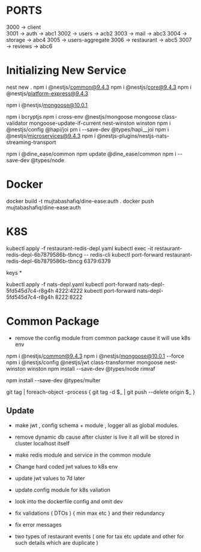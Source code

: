 # PORTS

3000 -> client  
3001 -> auth            -> abc1
3002 -> users           -> acb2
3003 -> mail            -> abc3
3004 -> storage         -> abc4
3005 -> users-aggregate
3006 -> restaurant      -> abc5
3007 -> reviews      -> abc6

# Initializing New Service

nest new .
npm i @nestjs/common@9.4.3
npm i @nestjs/core@9.4.3 
npm i @nestjs/platform-express@9.4.3

npm i @nestjs/mongoose@10.0.1

npm i bcryptjs
npm i cross-env @nestjs/mongoose mongoose class-validator mongoose-update-if-current nest-winston winston
npm i @nestjs/config @hapi/joi
pm i --save-dev @types/hapi__joi
npm i @nestjs/microservices@9.4.3
npm i @nestjs-plugins/nestjs-nats-streaming-transport

npm i @dine_ease/common
npm update @dine_ease/common
npm i --save-dev @types/node

# Docker
docker build -t mujtabashafiq/dine-ease:auth .
docker push mujtabashafiq/dine-ease:auth

# K8S
kubectl apply -f restaurant-redis-depl.yaml
kubectl exec -it restaurant-redis-depl-6b7879586b-tbncg -- redis-cli
kubectl port-forward restaurant-redis-depl-6b7879586b-tbncg 6379:6379

keys *

kubectl apply -f nats-depl.yaml
kubectl port-forward nats-depl-5fd545d7c4-r8g4h 4222:4222
kubectl port-forward nats-depl-5fd545d7c4-r8g4h 8222:8222

# Common Package
- remove the config module from common package cause it will use k8s env

npm i @nestjs/common@9.4.3
npm i @nestjs/mongoose@10.0.1 --force
npm i @nestjs/config @nestjs/jwt class-transformer mongoose nest-winston winston
npm install --save-dev @types/node rimraf

npm install --save-dev @types/multer

git tag | foreach-object -process { git tag -d $_ | git push --delete origin $_ }

## Update 

- make jwt , config schema + module , logger all as global modules.

- remove dynamic db cause after cluster is live it all will be stored in cluster localhost itself
- make redis module and service in the common module
- Change hard coded jwt values to k8s env
- update jwt values to 7d later 
- update config module for k8s valiation
- look into the dockerfile config and omit dev
- fix validations ( DTOs ) { min max etc } and their redundancy
- fix error messages
- two types of restaurant events ( one for tax etc update and other for such details which are duplicate )